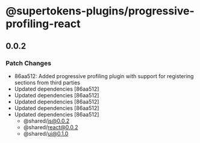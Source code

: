 # @supertokens-plugins/progressive-profiling-react

## 0.0.2

### Patch Changes

- 86aa512: Added progressive profiling plugin with support for registering sections from third parties
- Updated dependencies [86aa512]
- Updated dependencies [86aa512]
- Updated dependencies [86aa512]
- Updated dependencies [86aa512]
- Updated dependencies [86aa512]
  - @shared/js@0.0.2
  - @shared/react@0.0.2
  - @shared/ui@0.1.0
